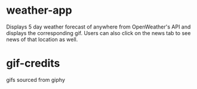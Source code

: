 # weather-app
Displays 5 day weather forecast of anywhere from OpenWeather's API and displays the corresponding gif. Users can also click on the news tab to see news of that location as well.

# gif-credits 
gifs sourced from giphy
